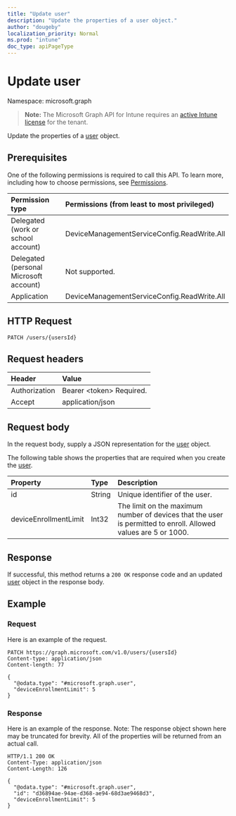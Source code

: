 ```yaml
---
title: "Update user"
description: "Update the properties of a user object."
author: "dougeby"
localization_priority: Normal
ms.prod: "intune"
doc_type: apiPageType
---
```


# Update user

Namespace: microsoft.graph

> **Note:** The Microsoft Graph API for Intune requires an [active Intune license](https://go.microsoft.com/fwlink/?linkid=839381) for the tenant.

Update the properties of a [user](../resources/intune-onboarding-user.md) object.

## Prerequisites
One of the following permissions is required to call this API. To learn more, including how to choose permissions, see [Permissions](/graph/permissions-reference).

|Permission type|Permissions (from least to most privileged)|
|:---|:---|
|Delegated (work or school account)|DeviceManagementServiceConfig.ReadWrite.All|
|Delegated (personal Microsoft account)|Not supported.|
|Application|DeviceManagementServiceConfig.ReadWrite.All|

## HTTP Request
<!-- {
  "blockType": "ignored"
}
-->
``` http
PATCH /users/{usersId}
```

## Request headers
|Header|Value|
|:---|:---|
|Authorization|Bearer &lt;token&gt; Required.|
|Accept|application/json|

## Request body
In the request body, supply a JSON representation for the [user](../resources/intune-onboarding-user.md) object.

The following table shows the properties that are required when you create the [user](../resources/intune-onboarding-user.md).

|Property|Type|Description|
|:---|:---|:---|
|id|String|Unique identifier of the user.|
|deviceEnrollmentLimit|Int32|The limit on the maximum number of devices that the user is permitted to enroll. Allowed values are 5 or 1000.|



## Response
If successful, this method returns a `200 OK` response code and an updated [user](../resources/intune-onboarding-user.md) object in the response body.

## Example

### Request
Here is an example of the request.
``` http
PATCH https://graph.microsoft.com/v1.0/users/{usersId}
Content-type: application/json
Content-length: 77

{
  "@odata.type": "#microsoft.graph.user",
  "deviceEnrollmentLimit": 5
}
```

### Response
Here is an example of the response. Note: The response object shown here may be truncated for brevity. All of the properties will be returned from an actual call.
``` http
HTTP/1.1 200 OK
Content-Type: application/json
Content-Length: 126

{
  "@odata.type": "#microsoft.graph.user",
  "id": "d36894ae-94ae-d368-ae94-68d3ae9468d3",
  "deviceEnrollmentLimit": 5
}
```




